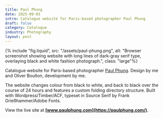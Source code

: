 ```yaml
---
title: Paul Phung
date: 2025-09-03
intro: Catalogue website for Paris-based photographer Paul Phung
draft: false
category: Catalogue
industry: Photography
layout: post
---
```


{% include "fig.liquid", src: "/assets/paul-phung.png", alt: "Browser screenshot showing website with long lines of dark-gray serif type, overlaying black and white fashion photograph.", class: "large"%}

Catalogue website for Paris-based photographer [Paul Phung](https://paulphung.com/). Design by me and Oliver Boulton, development by me.

The website changes colour from black to white, and back to black over the course of 24 hours and features a custom folding directory structure. Built with Wordpress/Timber/ACF, typeset in Source Serif by Frank Grießhammer/Adobe Fonts.

View the live site at **[www.paulphung.com](https://paulphung.com/)**.

